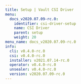 ```yaml
---
title: Setup | Vault CSI Driver
menu:
  docs_v2020.07.09-rc.0:
    identifier: csi-driver-setup
    name: CSI Driver
    parent: setup
    weight: 20
menu_name: docs_v2020.07.09-rc.0
info:
  cli: v0.4.0-rc.0
  csi: v0.4.0-rc.0
  installer: v2021.07.14-rc.0
  operator: v0.4.0-rc.0
  unsealer: v0.4.0-rc.0
  version: v2020.07.09-rc.0
---
```



